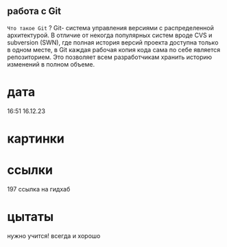 ## работа с  Git
 `Что такое Git` ? 
Git- система управления версиями с распределенной архитектурой. В отличие от некогда популярных систем вроде CVS и subversion (SWN), где полная история версий проекта доступна только в одном месте, в Git каждая рабочая копия кода сама по себе является репозиторием. Это позволяет всем разработчикам хранить историю изменений в полном объеме.
# дата 
16:51
16.12.23
# картинки 

# ссылки 
 197
 ссылка  на гидхаб
# цытаты  
нужно учится! всегда и хорошо 